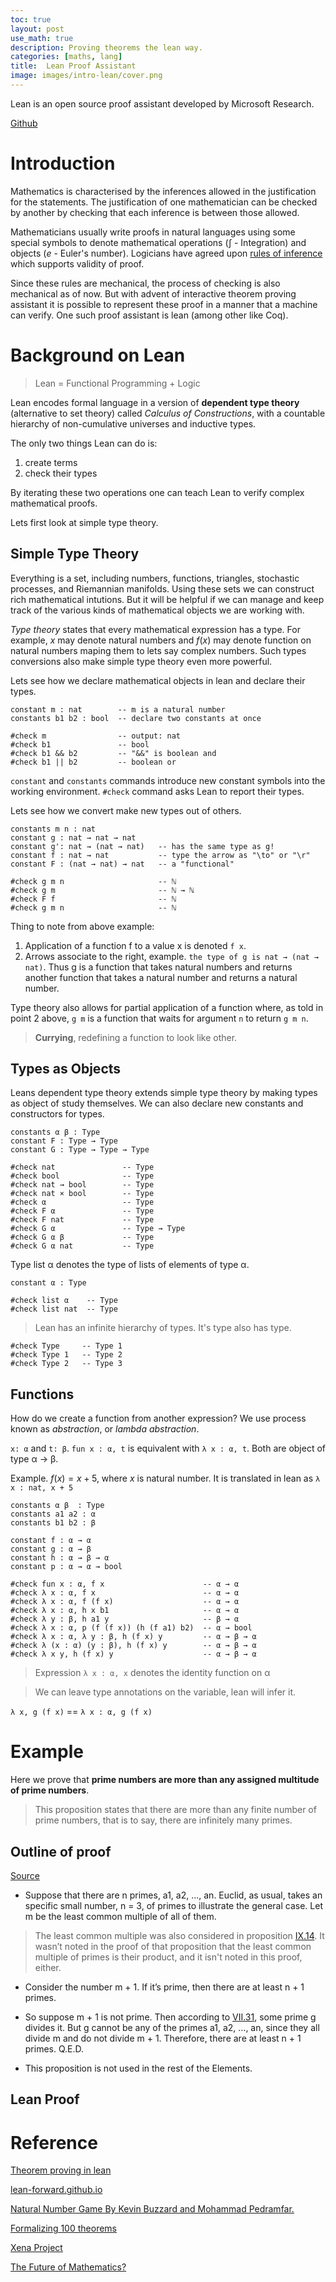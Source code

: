 ```yaml
---
toc: true
layout: post
use_math: true
description: Proving theorems the lean way.
categories: [maths, lang]
title:  Lean Proof Assistant
image: images/intro-lean/cover.png
---
```


Lean is an open source proof assistant developed by Microsoft Research. 

[Github](https://github.com/leanprover/lean)



# Introduction

Mathematics is characterised by the inferences allowed in the justification for the statements. The justification of one mathematician can be checked by
another by checking that each inference is between those allowed. 

Mathematicians usually write proofs in natural languages using some special symbols to denote mathematical operations ($\int$ - Integration) and objects ($e$ - Euler's number). Logicians have agreed upon [rules of inference](https://en.wikipedia.org/wiki/List_of_rules_of_inference) which supports validity of proof.

Since these rules are mechanical, the process of checking is also mechanical as of now. But with advent of interactive theorem proving assistant it is possible to represent these proof in a manner that a machine can verify. One such proof assistant is lean (among other like Coq).

# Background on Lean

> Lean = Functional Programming + Logic

Lean encodes formal language in a version of **dependent type theory** (alternative to set theory) called *Calculus of Constructions*, with a countable hierarchy of non-cumulative universes and inductive types.

The only two things Lean can do is:
1. create terms 
2. check their types 

By iterating these two operations one can teach Lean to verify complex mathematical proofs.

Lets first look at simple type theory.

## Simple Type Theory

Everything is a set, including numbers, functions, triangles, stochastic processes, and Riemannian manifolds. Using these sets we can construct rich mathematical intutions. But it will be helpful if we can manage and keep track of the various kinds of mathematical objects we are working with.

*Type theory* states that every mathematical expression has a type. For example, $x$ may denote natural numbers and $f(x)$ may denote function on natural numbers maping them to lets say complex numbers. Such types conversions also make simple type theory even more powerful.

Lets see how we declare mathematical objects in lean and declare their types.

```lean
constant m : nat        -- m is a natural number
constants b1 b2 : bool  -- declare two constants at once

#check m                -- output: nat
#check b1               -- bool
#check b1 && b2         -- "&&" is boolean and
#check b1 || b2         -- boolean or
```

`constant` and `constants` commands introduce new constant symbols into the working environment. `#check` command asks Lean to report their types.

Lets see how we convert make new types out of others.

```lean
constants m n : nat
constant g : nat → nat → nat
constant g': nat → (nat → nat)   -- has the same type as g!
constant f : nat → nat           -- type the arrow as "\to" or "\r"
constant F : (nat → nat) → nat   -- a "functional"

#check g m n                     -- ℕ
#check g m                       -- ℕ → ℕ
#check F f                       -- ℕ
#check g m n                     -- ℕ
```

Thing to note from above example: 
1. Application of a function f to a value x is denoted `f x`. 
2. Arrows associate to the right, example. `the type of g is nat → (nat → nat)`. Thus g is a function that takes natural numbers and returns another function that takes a natural number and returns a natural number. 

Type theory also allows for partial application of a function where, as told in point 2 above, `g m` is a function that waits for argument `n` to return `g m n`.

> **Currying**, redefining a function to look like other.

## Types as Objects

Leans dependent type theory extends simple type theory by making types as object of study themselves. We can also declare new constants and constructors for types.

```lean
constants α β : Type
constant F : Type → Type
constant G : Type → Type → Type

#check nat               -- Type
#check bool              -- Type
#check nat → bool        -- Type
#check nat × bool        -- Type
#check α                 -- Type
#check F α               -- Type
#check F nat             -- Type
#check G α               -- Type → Type
#check G α β             -- Type
#check G α nat           -- Type
```

Type list α denotes the type of lists of elements of type α.

```lean
constant α : Type

#check list α    -- Type
#check list nat  -- Type
```

> Lean has an infinite hierarchy of types. It's type also has type.

```lean
#check Type     -- Type 1
#check Type 1   -- Type 2
#check Type 2   -- Type 3
```

## Functions

How do we create a function from another expression? We use process known as *abstraction*, or *lambda abstraction*.

`x: α` and `t: β`. `fun x : α, t` is equivalent with `λ x : α, t`. Both are object of type α → β.

Example. $f(x) = x + 5$, where $x$ is natural number. It is translated in lean as `λ x : nat, x + 5`

```lean
constants α β  : Type
constants a1 a2 : α
constants b1 b2 : β

constant f : α → α
constant g : α → β
constant h : α → β → α
constant p : α → α → bool

#check fun x : α, f x                      -- α → α
#check λ x : α, f x                        -- α → α
#check λ x : α, f (f x)                    -- α → α
#check λ x : α, h x b1                     -- α → α
#check λ y : β, h a1 y                     -- β → α
#check λ x : α, p (f (f x)) (h (f a1) b2)  -- α → bool
#check λ x : α, λ y : β, h (f x) y         -- α → β → α
#check λ (x : α) (y : β), h (f x) y        -- α → β → α
#check λ x y, h (f x) y                    -- α → β → α
```

>  Expression `λ x : α, x` denotes the identity function on α

> We can leave type annotations on the variable, lean will infer it.

`λ x, g (f x)` == `λ x : α, g (f x)`  


# Example

Here we prove that **prime numbers are more than any assigned multitude of prime numbers**.

> This proposition states that there are more than any finite number of prime numbers, that is to say, there are infinitely many primes.

## Outline of proof

[Source](https://mathcs.clarku.edu/~djoyce/java/elements/bookIX/propIX20.html)

- Suppose that there are n primes, a1, a2, ..., an. Euclid, as usual, takes an specific small number, n = 3, of primes to illustrate the general case. Let m be the least common multiple of all of them. 
> The least common multiple was also considered in proposition [IX.14](https://mathcs.clarku.edu/~djoyce/java/elements/bookIX/propIX14.html). It wasn’t noted in the proof of that proposition that the least common multiple of primes is their product, and it isn't noted in this proof, either.

- Consider the number m + 1. If it’s prime, then there are at least n + 1 primes.

- So suppose m + 1 is not prime. Then according to [VII.31](https://mathcs.clarku.edu/~djoyce/java/elements/bookVII/propVII31.html), some prime g divides it. But g cannot be any of the primes a1, a2, ..., an, since they all divide m and do not divide m + 1. Therefore, there are at least n + 1 primes. Q.E.D.

- This proposition is not used in the rest of the Elements.


## Lean Proof

<!-- ```lean
-- Definitions about natural numbers and primes
import data.nat.prime

-- Library on linear arithmatic
import tactic.linarith

-- Define namespace, which is natural numbers in this case
open nat 


-- Define theorem or goal to prove
theorem infinitude_of_primes: ∀ N, ∃ p >= N, prime p :=
-- between begin-end block we write tactics
begin
  -- define N to be a natural number as a part of our local hypothesis
  intro N,

  -- Continue with proof as mentioned in link provided in header
  -- let M to be N! + 1 : local definition
  let M := factorial N + 1,
  
  -- let p be smallest prime factor of M which is not 1
  let p := min_fac M,


  -- define supporting hypothesis pp, p is prime
  have pp : prime p := 
  -- begin proof for supporting p being prime
  begin
    -- minimum factor of a number is prime, but what about if M = 1
    refine min_fac_prime _,
    -- so here we prove M != 1 (or M > 1)
    have : factorial N > 0 := factorial_pos N,
    -- this just automatically takes care of linear arithmatic required for proof
    linarith,
  end,

  -- before this we had existenial statement but now we have condition in p
  use p,

  -- split our goal in  2 subgoals
  split,

  -- proof by contradiction so it should output False
  {by_contradiction,
   
   /- hypothesis h1, p divides N! + 1 proved by  
   min_fac_dvd : ∀ (n : ℕ), n.min_fac ∣ n
   -/
   have h₁ : p ∣ factorial N + 1 := min_fac_dvd M, 
   
   -- hypothesis h2, p divides N!
   have h₂ : p ∣  factorial N := 
   begin
     refine pp.dvd_factorial.mpr _,
     -- proved p <= N, using hypothsis h
     exact le_of_not_ge h,
   end,
   /-
   proved using dvd_add_right with support from local hypothesis h₂ and h₁
   -/
   have h : p ∣ 1 := (nat.dvd_add_right h₂).mp h₁,
   -- prime not dividing one using local hypothesis pp and h
   exact prime.not_dvd_one pp h, },
   -- second part of proof is just our hypothesis pp that we already proved
  {exact pp, },
end
``` -->

<script src="https://gist.github.com/Ujjwal-9/36967b848bd1fa8c21b6e20b35a680b9.js"></script>

# Reference

[Theorem proving in lean](https://leanprover.github.io/theorem_proving_in_lean/)

[lean-forward.github.io](https://lean-forward.github.io/logical-verification/2020/)

[Natural Number Game By Kevin Buzzard and Mohammad Pedramfar.](https://wwwf.imperial.ac.uk/~buzzard/xena/natural_number_game/)

[Formalizing 100 theorems](http://www.cs.ru.nl/~freek/100/index.html)

[Xena Project](https://xenaproject.wordpress.com/)

[The Future of Mathematics?](https://www.youtube.com/watch?v=Dp-mQ3HxgDE&ab_channel=MicrosoftResearch)